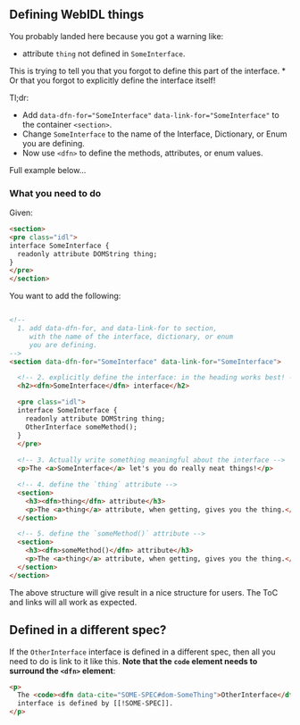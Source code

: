 ## Defining WebIDL things
You probably landed here because you got a warning like:

 * attribute `thing` not defined in `SomeInterface`.

This is trying to tell you that you forgot to define this part of the interface. * Or that you forgot to explicitly define the interface itself!

Tl;dr:
  * Add `data-dfn-for="SomeInterface"` `data-link-for="SomeInterface"` to the container `<section>`.
  * Change `SomeInterface` to the name of the Interface, Dictionary, or Enum you are defining.
  * Now use `<dfn>` to define the methods, attributes, or enum values.

Full example below...   

### What you need to do

Given: 

```HTML
<section>
<pre class="idl">
interface SomeInterface {
  readonly attribute DOMString thing;
}
</pre>
</section>
```

You want to add the following:

```HTML

<!-- 
  1. add data-dfn-for, and data-link-for to section,
     with the name of the interface, dictionary, or enum 
     you are defining. 
--> 
<section data-dfn-for="SomeInterface" data-link-for="SomeInterface">

  <!-- 2. explicitly define the interface: in the heading works best! -->
  <h2><dfn>SomeInterface</dfn> interface</h2>

  <pre class="idl">
  interface SomeInterface {
    readonly attribute DOMString thing;
    OtherInterface someMethod();
  }
  </pre>
   
  <!-- 3. Actually write something meaningful about the interface -->
  <p>The <a>SomeInterface</a> let's you do really neat things!</p>

  <!-- 4. define the `thing` attribute -->
  <section>
    <h3><dfn>thing</dfn> attribute</h3>
    <p>The <a>thing</a> attribute, when getting, gives you the thing.</p> 
  </section>

  <!-- 5. define the `someMethod()` attribute -->
  <section>
    <h3><dfn>someMethod()</dfn> attribute</h3>
    <p>The <a>thing</a> attribute, when getting, gives you the thing.</p> 
  </section>
</section>
```

The above structure will give result in a nice structure for users. The ToC and links will all work as expected. 

## Defined in a different spec?
If the `OtherInterface` interface is defined in a different spec, then all you need to do is link to it like this. **Note that the `code` element needs to surround the `<dfn>` element**:

```HTML
<p>
  The <code><dfn data-cite="SOME-SPEC#dom-SomeThing">OtherInterface</dfn></code>
  interface is defined by [[!SOME-SPEC]].
</p>
```